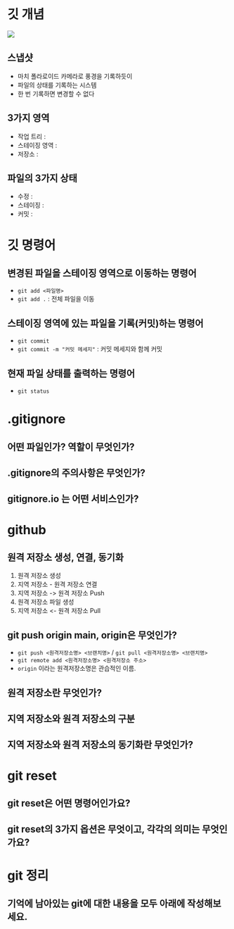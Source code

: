 # 깃 개념

![](https://encrypted-tbn0.gstatic.com/images?q=tbn:ANd9GcT2aRJR6dWUGsjhkUzKkGp-3787npBEJcJblg&s)


## 스냅샷
- 마치 폴라로이드 카메라로 풍경을 기록하듯이
- 파일의 상태를 기록하는 시스템
- 한 번 기록하면 변경할 수 없다

## 3가지 영역
- 작업 트리 :
- 스테이징 영역 :
- 저장소 :

## 파일의 3가지 상태
- 수정 :
- 스테이징 :
- 커밋 :

# 깃 명령어

## 변경된 파일을 스테이징 영역으로 이동하는 명령어
- `git add <파일명>`
- `git add .` : 전체 파일을 이동

## 스테이징 영역에 있는 파일을 기록(커밋)하는 명령어
- `git commit`
- `git commit -m "커밋 메세지"` : 커밋 메세지와 함께 커밋 

## 현재 파일 상태를 출력하는 명령어
- `git status`

# .gitignore

## 어떤 파일인가? 역할이 무엇인가?

## .gitignore의 주의사항은 무엇인가?

## gitignore.io 는 어떤 서비스인가?

# github

## 원격 저장소 생성, 연결, 동기화
1. 원격 저장소 생성
2. 지역 저장소 - 원격 저장소 연결
3. 지역 저장소 -> 원격 저장소 Push
4. 원격 저장소 파일 생성
5. 지역 저장소 <- 원격 저장소 Pull 

## git push origin main, origin은 무엇인가?
- `git push <원격저장소명> <브랜치명>` / `git pull <원격저장소명> <브랜치명>` 
- `git remote add <원격저장소명> <원격저장소 주소>` 
- `origin` 이라는 원격저장소명은 관습적인 이름.

## 원격 저장소란 무엇인가?

## 지역 저장소와 원격 저장소의 구분

## 지역 저장소와 원격 저장소의 동기화란 무엇인가?


# git reset 

## git reset은 어떤 명령어인가요?

## git reset의 3가지 옵션은 무엇이고, 각각의 의미는 무엇인가요?



# git 정리

## 기억에 남아있는 git에 대한 내용을 모두 아래에 작성해보세요.

